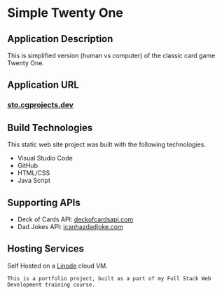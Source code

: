 # Simple Twenty One

## Application Description
This is simplified version (human vs computer) of the classic card game Twenty One.

## Application URL
### [sto.cgprojects.dev](https://sto.cgprojects.dev/)

## Build Technologies
This static web site project was built with the following technologies.

- Visual Studio Code
- GitHub
- HTML/CSS
- Java Script

## Supporting APIs
- Deck of Cards API: [deckofcardsapi.com](https://deckofcardsapi.com/)
- Dad Jokes API: [icanhazdadjoke.com](https://icanhazdadjoke.com)

## Hosting Services

Self Hosted on a [Linode](https://www.linode.com/) cloud VM.

`This is a portfolio project, built as a part of my Full Stack Web Development training course.`

